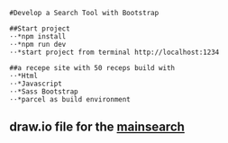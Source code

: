 	#Develop a Search Tool with Bootstrap

    ##Start project
    ⋅⋅*npm install
    ⋅⋅*npm run dev
    ⋅⋅*start project from terminal http://localhost:1234

    ##a recepe site with 50 receps build with 
    ⋅⋅*Html
    ⋅⋅*Javascript 
    ⋅⋅*Sass Bootstrap
    ⋅⋅*parcel as build environment


## draw.io file for the [mainsearch](https://viewer.diagrams.net/?tags=%7B%7D&highlight=0000ff&edit=_blank&layers=1&nav=1&title=MainSearchFlowChart.drawio#Uhttps%3A%2F%2Fraw.githubusercontent.com%2FGrigoriSchneider%2FDevelop-a-Search-Tool-with-Bootstrap%2Fmain%2FMainSearchFlowChart.drawio)